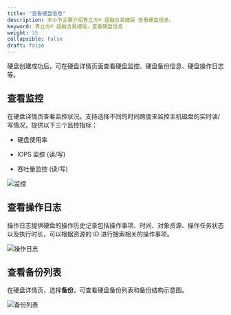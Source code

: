 ```yaml
---
title: "查看硬盘信息"
description: 本小节主要介绍青立方® 超融合易捷版 查看硬盘信息。 
keyword: 青立方® 超融合易捷版，查看硬盘信息
weight: 35
collapsible: false
draft: false
---
```




硬盘创建成功后，可在硬盘详情页面查看硬盘监控、硬盘备份信息、硬盘操作日志等。

## 查看监控

在硬盘详情页查看监控状况。支持选择不同的时间跨度来监控主机磁盘的实时读/写情况，提供以下三个监控指标：

- 硬盘使用率

- IOPS 监控 (读/写)

- 吞吐量监控 (读/写)

![监控](../../../_images/volume_monitoring.png)

## 查看操作日志

操作日志提供硬盘的操作历史记录包括操作事项、时间、对象资源、操作任务状态以及执行时长，可以根据资源的 ID 进行搜索相关的操作事项。

![操作日志](../../../_images/volume_operator.png)

## 查看备份列表

在硬盘详情页，选择**备份**，可查看硬盘备份列表和备份结构示意图。

![备份列表](../../../_images/volume_backup.png)
